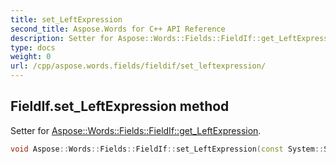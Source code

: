 ```yaml
---
title: set_LeftExpression
second_title: Aspose.Words for C++ API Reference
description: Setter for Aspose::Words::Fields::FieldIf::get_LeftExpression. 
type: docs
weight: 0
url: /cpp/aspose.words.fields/fieldif/set_leftexpression/
---
```

## FieldIf.set_LeftExpression method


Setter for [Aspose::Words::Fields::FieldIf::get_LeftExpression](../get_leftexpression/).

```cpp
void Aspose::Words::Fields::FieldIf::set_LeftExpression(const System::String &value)
```

